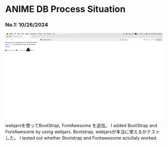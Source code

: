# ANIME DB Process Situation

### No.1: 10/26/2024
![進捗状況1](./images/progress1.png)
webjarsを使ってBootStrap, FontAwesome を追加。
I added BootStrap and FontAwesome by using webjars.
Bootstrap, webjarsが本当に使えるかテストした。
I tested out whether Bootstrap and Fontawesome actullaly worked.
